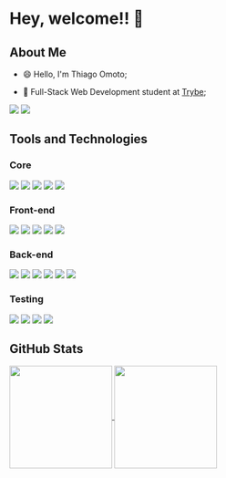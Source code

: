 # Hey, welcome!! :wave:

## About Me

- 😄 Hello, I'm Thiago Omoto;
  
- 🌱 Full-Stack Web Development student at [Trybe](https://www.betrybe.com/);

<a href="https://www.linkedin.com/in/thiago-omoto/"><img src="https://img.shields.io/badge/LinkedIn-0077B5?style=for-the-badge&logo=linkedin&logoColor=white"></a>
<a href="mailto:thi.omoto@gmail.com"><img src="https://img.shields.io/badge/Gmail-D14836?style=for-the-badge&logo=gmail&logoColor=white"></a>

## Tools and Technologies

### Core

<img src="https://img.shields.io/badge/JavaScript-323330?style=for-the-badge&logo=javascript&logoColor=F7DF1E" /> <img src="https://img.shields.io/badge/TypeScript-007ACC?style=for-the-badge&logo=typescript&logoColor=white" /> <img  src="https://img.shields.io/badge/Python-FFD43B?style=for-the-badge&logo=python&logoColor=blue" /> <img src="https://img.shields.io/badge/GIT-E44C30?style=for-the-badge&logo=git&logoColor=white" /> <img src="https://img.shields.io/badge/Docker-2CA5E0?style=for-the-badge&logo=docker&logoColor=white" />

### Front-end

<img src="https://img.shields.io/badge/HTML5-E34F26?style=for-the-badge&logo=html5&logoColor=white" /> <img src="https://img.shields.io/badge/CSS3-1572B6?style=for-the-badge&logo=css3&logoColor=white" /> <img src="https://img.shields.io/badge/React-20232A?style=for-the-badge&logo=react&logoColor=61DAFB" /> <img src="https://img.shields.io/badge/React_Router-CA4245?style=for-the-badge&logo=react-router&logoColor=white" /> <img src="https://img.shields.io/badge/Redux-593D88?style=for-the-badge&logo=redux&logoColor=white" />

### Back-end

<img src="https://img.shields.io/badge/Node.js-339933?style=for-the-badge&logo=nodedotjs&logoColor=white" /> <img src="https://img.shields.io/badge/Express.js-000000?style=for-the-badge&logo=express&logoColor=white" /> <img src="https://img.shields.io/badge/Sequelize-52B0E7?style=for-the-badge&logo=Sequelize&logoColor=white" /> <img src="https://img.shields.io/badge/MySQL-005C84?style=for-the-badge&logo=mysql&logoColor=white" /> <img src="https://img.shields.io/badge/MongoDB-4EA94B?style=for-the-badge&logo=mongodb&logoColor=white" /> <img src="https://img.shields.io/badge/JWT-000000?style=for-the-badge&logo=JSON%20web%20tokens&logoColor=white" />

### Testing

<img src="https://camo.githubusercontent.com/81aeb1a947697457dbf01915ba8bb60e4bcf0c9003fc2d62659be9d5d5b47317/68747470733a2f2f696d672e736869656c64732e696f2f62616467652f74657374696e672532306c6962726172792d3332333333303f7374796c653d666f722d7468652d6261646765266c6f676f3d74657374696e672d6c696272617279266c6f676f436f6c6f723d726564" /> <img src="https://img.shields.io/badge/Jest-C21325?style=for-the-badge&logo=jest&logoColor=white" /> <img src="https://img.shields.io/badge/Mocha-8D6748?style=for-the-badge&logo=Mocha&logoColor=white" /> <img src="https://img.shields.io/badge/chai-A30701?style=for-the-badge&logo=chai&logoColor=white" />

## GitHub Stats

<a href="https://camo.githubusercontent.com/244e568a55c47acd046be45459c0328e8eb6f7df6c005f499001e6531f793b8c/68747470733a2f2f6769746875622d726561646d652d73746174732e76657263656c2e6170702f6170693f757365726e616d653d5468726f6d6f746f26636f756e745f707269766174653d747275652673686f775f69636f6e733d74727565267468656d653d61707072656e74696365">
  <img height="180em" align="center" src="https://github-readme-stats.vercel.app/api?username=Thromoto&count_private=true&show_icons=true&theme=apprentice" style="max-width: 100%;" />
</a>
<a href="https://camo.githubusercontent.com/b8a874ed585916c4127a6930b389604695e9d7af307a773f7d8e403356cf5f0a/68747470733a2f2f6769746875622d726561646d652d73746174732e76657263656c2e6170702f6170692f746f702d6c616e67732f3f757365726e616d653d5468726f6d6f746f266c61796f75743d636f6d70616374267468656d653d61707072656e74696365">
  <img height="180em" align="center" src="https://github-readme-stats.vercel.app/api/top-langs/?username=Thromoto&layout=compact&theme=apprentice" style="max-width: 100%;" />
</a>
